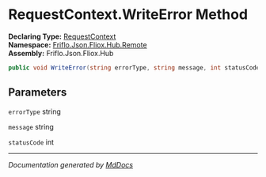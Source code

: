 ﻿<!--  
  <auto-generated>   
    The contents of this file were generated by a tool.  
    Changes to this file may be list if the file is regenerated  
  </auto-generated>   
-->

# RequestContext.WriteError Method

**Declaring Type:** [RequestContext](../index.md)  
**Namespace:** [Friflo.Json.Fliox.Hub.Remote](../../index.md)  
**Assembly:** Friflo.Json.Fliox.Hub

```csharp
public void WriteError(string errorType, string message, int statusCode);
```

## Parameters

`errorType`  string

`message`  string

`statusCode`  int

___

*Documentation generated by [MdDocs](https://github.com/ap0llo/mddocs)*
